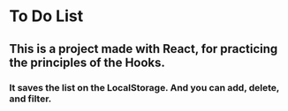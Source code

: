 # To Do List
## This is a project made with React, for practicing the principles of the Hooks.
### It saves the list on the LocalStorage. And you can add, delete, and filter.

